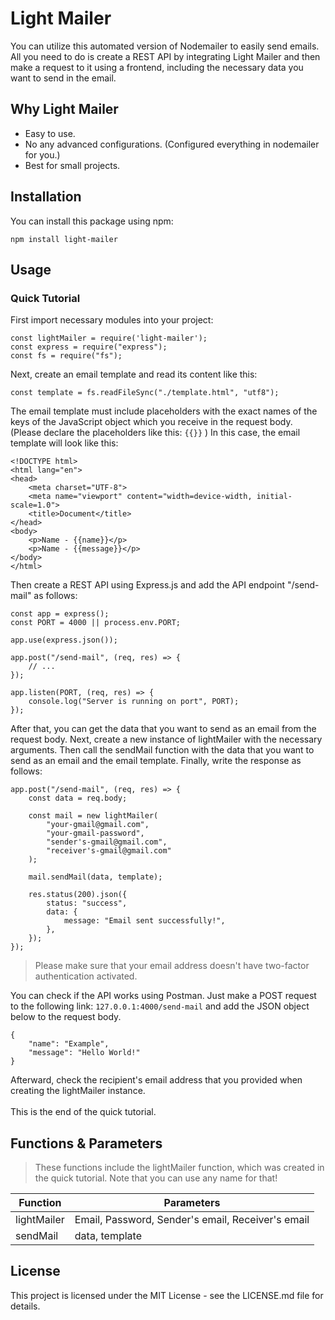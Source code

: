 # Light Mailer

You can utilize this automated version of Nodemailer to easily send emails. All you need to do is create a REST API by integrating Light Mailer and then make a request to it using a frontend, including the necessary data you want to send in the email.

## Why Light Mailer

- Easy to use.
- No any advanced configurations. (Configured everything in nodemailer for you.)
- Best for small projects.



## Installation

You can install this package using npm:

```
npm install light-mailer
```

## Usage

### Quick Tutorial

First import necessary modules into your project:

```
const lightMailer = require('light-mailer');
const express = require("express");
const fs = require("fs");
```

Next, create an email template and read its content like this:

```
const template = fs.readFileSync("./template.html", "utf8");
```

The email template must include placeholders with the exact names of the keys of the JavaScript object which you receive in the request body. (Please declare the placeholders like this: `{{}}` ) In this case, the email template will look like this:

```
<!DOCTYPE html>
<html lang="en">
<head>
    <meta charset="UTF-8">
    <meta name="viewport" content="width=device-width, initial-scale=1.0">
    <title>Document</title>
</head>
<body>
    <p>Name - {{name}}</p>
    <p>Name - {{message}}</p>
</body>
</html>
```

Then create a REST API using Express.js and add the API endpoint "/send-mail" as follows:

```
const app = express();
const PORT = 4000 || process.env.PORT;

app.use(express.json());

app.post("/send-mail", (req, res) => {
    // ...
});

app.listen(PORT, (req, res) => {
    console.log("Server is running on port", PORT);
});
```

After that, you can get the data that you want to send as an email from the request body. Next, create a new instance of lightMailer with the necessary arguments. Then call the sendMail function with the data that you want to send as an email and the email template. Finally, write the response as follows:

```
app.post("/send-mail", (req, res) => {
    const data = req.body;

    const mail = new lightMailer(
        "your-gmail@gmail.com",
        "your-gmail-password",
        "sender's-gmail@gmail.com",
        "receiver's-gmail@gmail.com"
    );

    mail.sendMail(data, template);

    res.status(200).json({
        status: "success",
        data: {
            message: "Email sent successfully!",
        },
    });
});
```

> Please make sure that your email address doesn't have two-factor authentication activated.

You can check if the API works using Postman. Just make a POST request to the following link: `127.0.0.1:4000/send-mail` and add the JSON object below to the request body.
```
{
    "name": "Example",
    "message": "Hello World!"
}
```

Afterward, check the recipient's email address that you provided when creating the lightMailer instance.
<br><br>
This is the end of the quick tutorial.

## Functions & Parameters

> These functions include the lightMailer function, which was created in the quick tutorial. Note that you can use any name for that!

| Function | Parameters |
|----------|----------|
| lightMailer | Email, Password, Sender's email, Receiver's email |
| sendMail | data, template |



## License

This project is licensed under the MIT License - see the LICENSE.md file for details.
